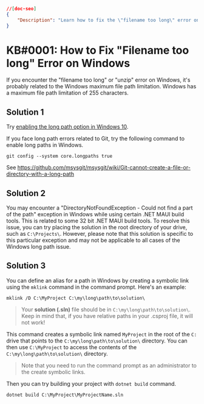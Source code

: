 ```json
//[doc-seo]
{
    "Description": "Learn how to fix the \"filename too long\" error on Windows by enabling long path options and resolving related .NET MAUI issues."
}
```

# KB#0001: How to Fix "Filename too long" Error on Windows

If you encounter the "filename too long" or "unzip" error on Windows, it's probably related to the Windows maximum file path limitation. Windows has a maximum file path limitation of 255 characters.

## Solution 1
Try [enabling the long path option in Windows 10](https://docs.microsoft.com/en-us/windows/win32/fileio/maximum-file-path-limitation?tabs=cmd#enable-long-paths-in-windows-10-version-1607-and-later).

If you face long path errors related to Git, try the following command to enable long paths in Windows.
```
git config --system core.longpaths true
```

See https://github.com/msysgit/msysgit/wiki/Git-cannot-create-a-file-or-directory-with-a-long-path


## Solution 2

You may encounter a "DirectoryNotFoundException - Could not find a part of the path" exception in Windows while using certain .NET MAUI build tools. This is related to some 32 bit .NET MAUI build tools. To resolve this issue, you can try placing the solution in the root directory of your drive, such as `C:\Projects\`. However, please note that this solution is specific to this particular exception and may not be applicable to all cases of the Windows long path issue.


## Solution 3

You can define an alias for a path in Windows by creating a symbolic link using the `mklink` command in the command prompt. Here's an example:

```
mklink /D C:\MyProject C:\my\long\path\to\solution\
```

> Your **solution (.sln)** file should be in `C:\my\long\path\to\solution\`. Keep in mind that, if you have relative paths in your .csproj file, it will not work!

This command creates a symbolic link named `MyProject` in the root of the `C:` drive that points to the `C:\my\long\path\to\solution\` directory. You can then use `C:\MyProject` to access the contents of the `C:\my\long\path\to\solution\` directory.

> Note that you need to run the command prompt as an administrator to the create symbolic links.

Then you can try building your project with `dotnet build` command.

```
dotnet build C:\MyProject\MyProjectName.sln
```

